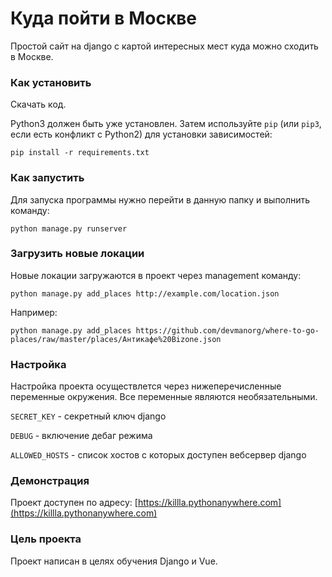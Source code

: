# Куда пойти в Москве

Простой сайт на django с картой интересных мест куда можно сходить в Москве. 

### Как установить

Скачать код.

Python3 должен быть уже установлен. 
Затем используйте `pip` (или `pip3`, если есть конфликт с Python2) для установки зависимостей:
```
pip install -r requirements.txt
```
### Как запустить
Для запуска программы нужно перейти в данную папку и выполнить команду:

```
python manage.py runserver
```

### Загрузить новые локации 
Новые локации загружаются в проект через management команду:
```
python manage.py add_places http://example.com/location.json
```

Например:

```
python manage.py add_places https://github.com/devmanorg/where-to-go-places/raw/master/places/Антикафе%20Bizone.json
```

### Настройка
Настройка проекта осуществлется через нижеперечисленные переменные окружения. Все переменные являются необязательными.

`SECRET_KEY` - секретный ключ django

`DEBUG` - включение дебаг режима

`ALLOWED_HOSTS` - список хостов с которых доступен вебсервер django

### Демонстрация
Проект доступен по адресу: [https://killla.pythonanywhere.com](https://killla.pythonanywhere.com)

### Цель проекта
Проект написан в целях обучения Django и Vue.